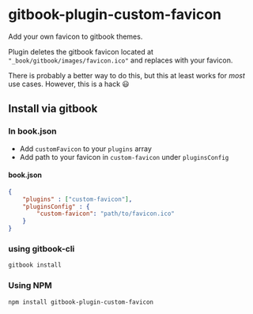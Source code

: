 # gitbook-plugin-custom-favicon
Add your own favicon to gitbook themes.

Plugin deletes the gitbook favicon located at `"_book/gitbook/images/favicon.ico"` and replaces with your favicon.

There is probably a better way to do this, but this at least works for _most_ use cases.  However, this is a hack :smiley:

## Install via gitbook

### In book.json

* Add `customFavicon` to your `plugins` array
* Add path to your favicon in `custom-favicon` under `pluginsConfig`

#### book.json
```json
{
	"plugins" : ["custom-favicon"],
	"pluginsConfig" : {
		"custom-favicon": "path/to/favicon.ico"
	}
}
```

### using gitbook-cli

```bash
gitbook install
```

### Using NPM
```bash
npm install gitbook-plugin-custom-favicon
```



